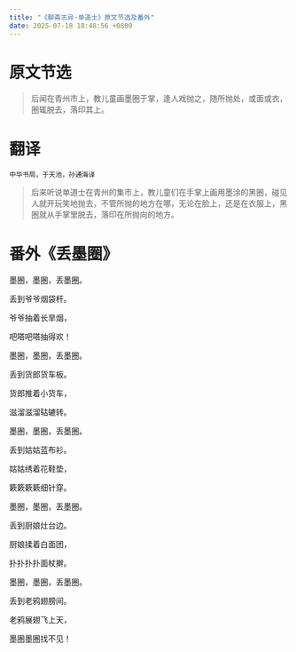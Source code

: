 ```yaml
---
title: "《聊斋志异·单道士》原文节选及番外"
date: 2025-07-18 18:48:56 +0800
---
```


# 原文节选

> 后闻在青州市上，教儿童画墨圈于掌，逢人戏抛之，随所抛处，或面或衣，圈辄脱去，落印其上。

# 翻译

```
中华书局，于天池，孙通海译
```

> 后来听说单道士在青州的集市上，教儿童们在手掌上画用墨涂的黑圈，碰见人就开玩笑地抛去，不管所抛的地方在哪，无论在脸上，还是在衣服上，黑圈就从手掌里脱去，落印在所抛向的地方。

# 番外《丢墨圈》

墨圈，墨圈，丢墨圈。

丢到爷爷烟袋杆。

爷爷抽着长旱烟，

吧嗒吧嗒抽得欢！

墨圈，墨圈，丢墨圈。

丢到货郎货车板。

货郎推着小货车，

滋溜滋溜轱辘转。

墨圈，墨圈，丢墨圈。

丢到姑姑蓝布衫。

姑姑绣着花鞋垫，

簌簌簌簌细针穿。

墨圈，墨圈，丢墨圈。

丢到厨娘灶台边。

厨娘揉着白面团，

扑扑扑扑面杖擀。

墨圈，墨圈，丢墨圈。​

丢到老鸦翅膀间。​

老鸦展翅飞上天，​

墨圈墨圈找不见！